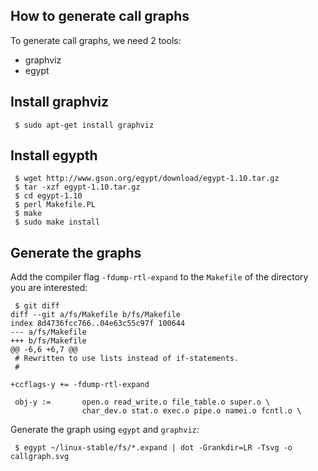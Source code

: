 
## How to generate call graphs

To generate call graphs, we need 2 tools:

- graphviz
- egypt

## Install graphviz

```shell
 $ sudo apt-get install graphviz
```

## Install egypth

```shell
 $ wget http://www.gson.org/egypt/download/egypt-1.10.tar.gz
 $ tar -xzf egypt-1.10.tar.gz
 $ cd egypt-1.10
 $ perl Makefile.PL
 $ make
 $ sudo make install
```

## Generate the graphs

Add the compiler flag `-fdump-rtl-expand` to the `Makefile` of the directory
you are interested:

```shell
 $ git diff
diff --git a/fs/Makefile b/fs/Makefile
index 8d4736fcc766..04e63c55c97f 100644
--- a/fs/Makefile
+++ b/fs/Makefile
@@ -6,6 +6,7 @@
 # Rewritten to use lists instead of if-statements.
 #

+ccflags-y += -fdump-rtl-expand

 obj-y :=       open.o read_write.o file_table.o super.o \
                char_dev.o stat.o exec.o pipe.o namei.o fcntl.o \
```

Generate the graph using `egypt` and `graphviz`:

```shell
 $ egypt ~/linux-stable/fs/*.expand | dot -Grankdir=LR -Tsvg -o callgraph.svg
```

